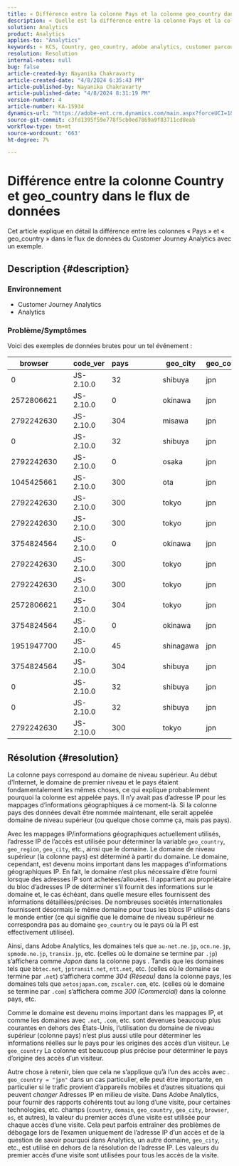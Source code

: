 ```yaml
---
title: « Différence entre la colonne Pays et la colonne geo_country dans le flux de données »
description: « Quelle est la différence entre la colonne Pays et la colonne geo_country dans le flux de données ? »
solution: Analytics
product: Analytics
applies-to: "Analytics"
keywords: « KCS, Country, geo_country, adobe analytics, customer parcours analytics »
resolution: Resolution
internal-notes: null
bug: false
article-created-by: Nayanika Chakravarty
article-created-date: "4/8/2024 6:35:43 PM"
article-published-by: Nayanika Chakravarty
article-published-date: "4/8/2024 8:31:19 PM"
version-number: 4
article-number: KA-15934
dynamics-url: "https://adobe-ent.crm.dynamics.com/main.aspx?forceUCI=1&pagetype=entityrecord&etn=knowledgearticle&id=7f066cc8-d6f5-ee11-a1fe-6045bd006295"
source-git-commit: c3fd1395f59e778f5cb0ed7869a9f83711cd8eab
workflow-type: tm+mt
source-wordcount: '663'
ht-degree: 7%

---
```


# Différence entre la colonne Country et geo_country dans le flux de données


Cet article explique en détail la différence entre les colonnes « Pays » et « geo_country » dans le flux de données du Customer Journey Analytics avec un exemple.

## Description {#description}


### <b>Environnement</b>

- Customer Journey Analytics
- Analytics




### <b>Problème/Symptômes</b>

Voici des exemples de données brutes pour un tel événement :


| browser |   | code_ver | pays |   |   |   | geo_city | geo_country |   |   |   |   |
| --- | --- | --- | --- | --- | --- | --- | --- | --- | --- | --- | --- | --- |
| 0 |   | JS-2.10.0 | 32 |   |   |   | shibuya | jpn |   |   |   |   |
| 2572806621 |   | JS-2.10.0 | 0 |   |   |   | okinawa | jpn |   |   |   |   |
| 2792242630 |   | JS-2.10.0 | 304 |   |   |   | misawa | jpn |   |   |   |   |
| 0 |   | JS-2.10.0 | 32 |   |   |   | shibuya | jpn |   |   |   |   |
| 2792242630 |   | JS-2.10.0 | 0 |   |   |   | osaka | jpn |   |   |   |   |
| 1045425661 |   | JS-2.10.0 | 300 |   |   |   | ota | jpn |   |   |   |   |
| 2792242630 |   | JS-2.10.0 | 300 |   |   |   | tokyo | jpn |   |   |   |   |
| 2792242630 |   | JS-2.10.0 | 300 |   |   |   | tokyo | jpn |   |   |   |   |
| 3754824564 |   | JS-2.10.0 | 0 |   |   |   | okinawa | jpn |   |   |   |   |
| 2792242630 |   | JS-2.10.0 | 300 |   |   |   | tokyo | jpn |   |   |   |   |
| 2792242630 |   | JS-2.10.0 | 300 |   |   |   | tokyo | jpn |   |   |   |   |
| 2572806621 |   | JS-2.10.0 | 304 |   |   |   | tokyo | jpn |   |   |   |   |
| 3754824564 |   | JS-2.10.0 | 0 |   |   |   | okinawa | jpn |   |   |   |   |
| 1951947700 |   | JS-2.10.0 | 45 |   |   |   | shinagawa | jpn |   |   |   |   |
| 3754824564 |   | JS-2.10.0 | 304 |   |   |   | shibuya | jpn |   |   |   |   |
| 0 |   | JS-2.10.0 | 32 |   |   |   | shibuya | jpn |   |   |   |   |
| 0 |   | JS-2.10.0 | 32 |   |   |   | shibuya | jpn |   |   |   |   |
| 2792242630 |   | JS-2.10.0 | 300 |   |   |   | tokyo | jpn |   |   |   |   |





## Résolution {#resolution}


La colonne pays correspond au domaine de niveau supérieur. Au début d&#39;Internet, le domaine de premier niveau et le pays étaient fondamentalement les mêmes choses, ce qui explique probablement pourquoi la colonne est appelée pays. Il n’y avait pas d’adresse IP pour les mappages d’informations géographiques à ce moment-là. Si la colonne pays des données devait être nommée maintenant, elle serait appelée domaine de niveau supérieur (ou quelque chose comme ça, mais pas pays).

Avec les mappages IP/informations géographiques actuellement utilisés, l’adresse IP de l’accès est utilisée pour déterminer la variable `geo_country`, `geo_region`, `geo_city`, etc., ainsi que le domaine. Le domaine de niveau supérieur (la colonne pays) est déterminé à partir du domaine. Le domaine, cependant, est devenu moins important dans les mappages d&#39;informations géographiques IP.
En fait, le domaine n’est plus nécessaire d’être fourni lorsque des adresses IP sont achetées/allouées. Il appartient au propriétaire du bloc d’adresses IP de déterminer s’il fournit des informations sur le domaine et, le cas échéant, dans quelle mesure elles fournissent des informations détaillées/précises. De nombreuses sociétés internationales fournissent désormais le même domaine pour tous les blocs IP utilisés dans le monde entier (ce qui signifie que le domaine de niveau supérieur ne correspondra pas au domaine `geo_country` ou le pays où la PI est effectivement utilisée).

Ainsi, dans Adobe Analytics, les domaines tels que `au-net.ne.jp`, `ocn.ne.jp`, `spmode.ne.jp`, `transix.jp`, etc. (celles où le domaine se termine par `.jp`) s’affichera comme *Japon* dans la colonne pays . Tandis que les domaines tels que `bbtec.net`, `jptransit.net`, `ntt.net`, etc. (celles où le domaine se termine par `.net`) s’affichera comme *304 (Réseau)* dans la colonne pays, les domaines tels que `aetosjapan.com`, `zscaler.com`, etc. (celles où le domaine se termine par `.com`) s’affichera comme *300 (Commercial)* dans la colonne pays, etc.

Comme le domaine est devenu moins important dans les mappages IP, et comme les domaines avec `.net`, `.com`, etc. sont devenues beaucoup plus courantes en dehors des États-Unis, l’utilisation du domaine de niveau supérieur (colonne pays) n’est plus aussi utile pour déterminer les informations réelles sur le pays pour les origines des accès d’un visiteur. Le `geo_country` La colonne est beaucoup plus précise pour déterminer le pays d’origine des accès d’un visiteur.

Autre chose à retenir, bien que cela ne s’applique qu’à l’un des accès avec . `geo_country = "jpn"` dans un cas particulier, elle peut être importante, en particulier si le trafic provient d’appareils mobiles et d’autres situations qui peuvent *changer* Adresses IP en milieu de visite. Dans Adobe Analytics, pour fournir des rapports cohérents tout au long d’une visite, pour certaines technologies, etc. champs (`country`, `domain`, `geo_country`, `geo_city`, `browser`, `os`, et autres), la valeur du premier accès d’une visite est utilisée pour chaque accès d’une visite. Cela peut parfois entraîner des problèmes de débogage lors de l’examen uniquement de l’adresse IP d’un accès et de la question de savoir pourquoi dans Analytics, un autre domaine, `geo_city`, etc., est utilisé en dehors de la résolution de l’adresse IP. Les valeurs du premier accès d’une visite sont utilisées pour tous les accès de la visite.
